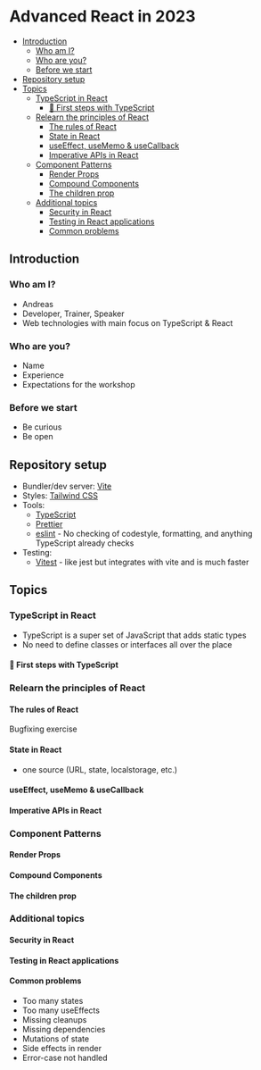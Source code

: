 # Advanced React in 2023

- [Introduction](#introduction)
  - [Who am I?](#who-am-i)
  - [Who are you?](#who-are-you)
  - [Before we start](#before-we-start)
- [Repository setup](#repository-setup)
- [Topics](#topics)
  - [TypeScript in React](#typescript-in-react)
    - [💪 First steps with TypeScript](#-first-steps-with-typescript)
  - [Relearn the principles of React](#relearn-the-principles-of-react)
    - [The rules of React](#the-rules-of-react)
    - [State in React](#state-in-react)
    - [useEffect, useMemo \& useCallback](#useeffect-usememo--usecallback)
    - [Imperative APIs in React](#imperative-apis-in-react)
  - [Component Patterns](#component-patterns)
    - [Render Props](#render-props)
    - [Compound Components](#compound-components)
    - [The children prop](#the-children-prop)
  - [Additional topics](#additional-topics)
    - [Security in React](#security-in-react)
    - [Testing in React applications](#testing-in-react-applications)
    - [Common problems](#common-problems)

## Introduction

### Who am I?

- Andreas
- Developer, Trainer, Speaker
- Web technologies with main focus on TypeScript & React

### Who are you?

- Name
- Experience
- Expectations for the workshop

### Before we start

- Be curious
- Be open

## Repository setup

- Bundler/dev server: [Vite](https://vitejs.dev/)
- Styles: [Tailwind CSS](https://tailwindcss.com/)
- Tools:
  - [TypeScript](https://www.typescriptlang.org/)
  - [Prettier](https://prettier.io/)
  - [eslint](https://eslint.org/) - No checking of codestyle, formatting, and anything TypeScript already checks
- Testing:
  - [Vitest](https://vitest.dev/) - like jest but integrates with vite and is much faster

## Topics

### TypeScript in React

- TypeScript is a super set of JavaScript that adds static types
- No need to define classes or interfaces all over the place

#### 💪 First steps with TypeScript

### Relearn the principles of React

#### The rules of React

Bugfixing exercise

#### State in React

- one source (URL, state, localstorage, etc.)

#### useEffect, useMemo & useCallback

#### Imperative APIs in React

### Component Patterns

#### Render Props

#### Compound Components

#### The children prop

### Additional topics

#### Security in React

#### Testing in React applications

#### Common problems

- Too many states
- Too many useEffects
- Missing cleanups
- Missing dependencies
- Mutations of state
- Side effects in render
- Error-case not handled

<link rel="stylesheet" href="./README.css">
<script src="./README.js"></script>
